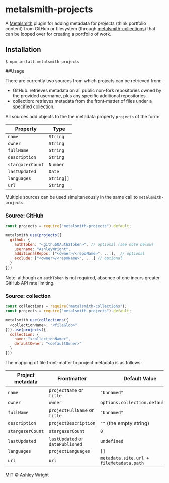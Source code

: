 metalsmith-projects
============

A [Metalsmith](https://metalsmith.io/) plugin for adding metadata for *projects* (think portfolio content) from GitHub or filesystem (through [metalsmith-collections](https://github.com/segmentio/metalsmith-collections)) that can be looped over for creating a portfolio of work.

## Installation
```
$ npm install metalsmith-projects
```

##Usage

There are currently two sources from which projects can be retrieved from:
 - GitHub: retrieves metadata on all public non-fork repositories owned by the provided username, plus any specific additional repositories.
 - collection: retrieves metadata from the front-matter of files under a specified collection.

All sources add objects to the the metadata property `projects` of the form:

| Property | Type |
|---|---|
| `name` | `String` |
| `owner` | `String` |
| `fullName` | `String` |
| `description` | `String` |
| `stargazerCount` | `Number` |
| `lastUpdated` | `Date` |
| `languages` | `String[]` |
| `url` | `String` |

Multiple sources can be used simultaneously in the same call to `metalsmith-projects`.

### Source: GitHub
```javascript
const projects = require("metalsmith-projects").default;

metalsmith.use(projects({
  github: {
    authToken: "<githubOAuth2Token>", // optional (see note below)
    username: "AshleyWright",
    additionalRepos: ["<owner>/<repoName>", ...],  // optional
    exclude: ["<owner>/<repoName>", ...] // optional
  }
}))
```
Note: although an `authToken` is not required, absence of one incurs greater GitHub API rate limiting.

### Source: collection
```javascript
const collections = require("metalsmith-collections");
const projects = require("metalsmith-projects").default;

metalsmith.use(collections({
  <collectionName>: "<fileGlob>"
})).use(projects({
  collection: {
    name: "<collectionName>",
    defaultOwner: "<defaultOwner>"
  }
}))
```
The mapping of file front-matter to project metadata is as follows:

| Project metadata | Frontmatter | Default Value |
|---|---|---|
| `name` | `projectName` or `title` | `"Unnamed"` |
| `owner` | `owner` | `options.collection.defaultOwner` |
| `fullName` | `projectFullName` or `title` | `"Unnamed"` |
| `description` | `projectDescription` | `""` (the empty string) |
| `stargazerCount` | `stargazerCount` | `0` |
| `lastUpdated` | `lastUpdated` or `datePublished` | `undefined` |
| `languages` | `projectLanguages` | `[]` |
| `url` | `url` | `metadata.site.url + fileMetadata.path` |


MIT &copy; Ashley Wright